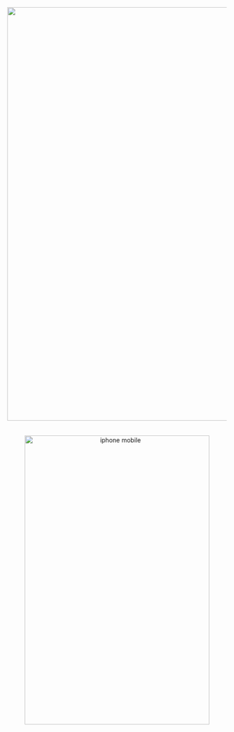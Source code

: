 <div align="center">
  
<img width="1721" height="950" alt="iphone desktop" src="https://github.com/user-attachments/assets/e8e2937c-b604-470d-8871-4f549c00c44b" />

</div>


<br>
<br>
<div align="center">

<img width="424" height="664" alt="iphone mobile" src="https://github.com/user-attachments/assets/7f1cca2c-c9da-4e08-bd12-734b50654b85" />

</div>
